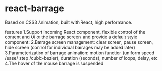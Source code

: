 # react-barrage
Based on CSS3 Animation, built with React, high performance.

features
1.Support incoming React component, flexible control of the content and UI of the barrage screen, and provide a default style component:
2.Barrage screen management: clear screen, pause screen, hide screen (control for individual barrages may be added later)
3.Parameterization of barrage animation: motion function (uniform speed /ease/ step /cubic-bezier), duration (seconds), number of loops, delay, etc
4.The hover of the mouse barrage is suspended
